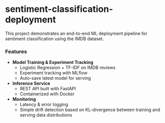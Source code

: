 # sentiment-classification-deployment
This project demonstrates an end-to-end ML deployment pipeline for sentiment classification using the IMDB dataset.

### Features
- **Model Training & Experiment Tracking**
  - Logistic Regression + TF-IDF on IMDB reviews
  - Experiment tracking with MLflow
  - Auto-save latest model for serving
- **Inference Service**
  - REST API built with FastAPI
  - Containerized with Docker
- **Monitoring**
  - Latency & error logging
  - Simple drift detection based on KL-divergence between training and serving data distributions

